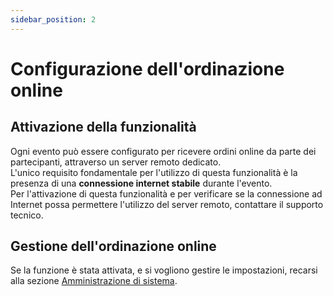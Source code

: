 ```yaml
---
sidebar_position: 2
---
```


# Configurazione dell'ordinazione online

## Attivazione della funzionalità
Ogni evento può essere configurato per ricevere ordini online da parte dei partecipanti, attraverso un server remoto dedicato.  
L'unico requisito fondamentale per l'utilizzo di questa funzionalità è la presenza di una **connessione internet stabile** durante l'evento.  
Per l'attivazione di questa funzionalità e per verificare se la connessione ad Internet possa permettere l'utilizzo del server remoto, contattare il supporto tecnico.  

## Gestione dell'ordinazione online
Se la funzione è stata attivata, e si vogliono gestire le impostazioni, recarsi alla sezione [Amministrazione di sistema](/docs/server/amministrazione.md).
